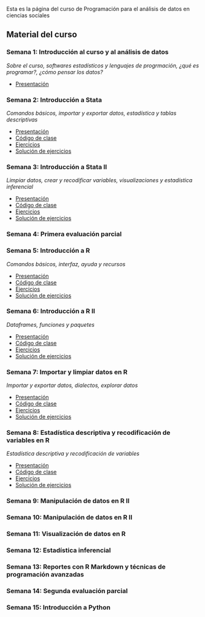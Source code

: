 
Esta es la página del curso de Programación para el análisis de datos en ciencias sociales

## Material del curso

### Semana 1: Introducción al curso y al análisis de datos
*Sobre el curso, softwares estadísticos y lenguajes de progrmación, ¿qué es programar?, ¿cómo pensar los datos?*
- [Presentación](/general/semana-1.html)

### Semana 2: Introducción a Stata
*Comandos básicos, importar y exportar datos, estadística y tablas descriptivas*
- [Presentación](/stata/semana-2.html)
- [Código de clase](/do-files/clase-semana-2.do)
- [Ejercicios](/do-files/ej-semana-2.do)
- [Solución de ejercicios](/do-files/soluciones-semana-2.do)

### Semana 3: Introducción a Stata II
*Limpiar datos, crear y recodificar variables, visualizaciones y estadística inferencial*
- [Presentación](/stata/semana-3.html)
- [Código de clase](/do-files/clase-semana-3.do)
- [Ejercicios](/do-files/ej-semana-3.do)
- [Solución de ejercicios](/do-files/soluciones-semana-3.do)

### Semana 4: Primera evaluación parcial

### Semana 5: Introducción a R
*Comandos básicos, interfaz, ayuda y recursos*
- [Presentación](/r/semana-5.html)
- [Código de clase](/scripts/semana_5_codigo.R)
- [Ejercicios](/scripts/semana_5_ej.R)
- [Solución de ejercicios](/scripts/semana_5_ej_sol.R)

### Semana 6: Introducción a R II
*Dataframes, funciones y paquetes*
- [Presentación](/r/semana-6.html)
- [Código de clase](/scripts/semana_6_codigo.R)
- [Ejercicios](/scripts/semana_6_ej.R)
- [Solución de ejercicios](/scripts/semana_6_ej_sol.R)

### Semana 7: Importar y limpiar datos en R
*Importar y exportar datos, dialectos, explorar datos*
- [Presentación](/r/semana-7.html)
- [Código de clase](/scripts/semana_7_codigo.R)
- [Ejercicios](/scripts/semana_7_ej.R)
- [Solución de ejercicios](/scripts/semana_7_ej_sol.R)

### Semana 8: Estadística descriptiva y recodificación de variables en R
*Estadística descriptiva y recodificación de variables*
- [Presentación](/r/semana-8.html)
- [Código de clase](/scripts/semana_8_codigo.R)
- [Ejercicios](/scripts/semana_8_ej.R)
- [Solución de ejercicios](/scripts/semana_8_ej_sol.R)

### Semana 9: Manipulación de datos en R II

### Semana 10: Manipulación de datos en R II

### Semana 11: Visualización de datos en R

### Semana 12: Estadística inferencial

### Semana 13: Reportes con R Markdown y técnicas de programación avanzadas

### Semana 14: Segunda evaluación parcial

### Semana 15: Introducción a Python






